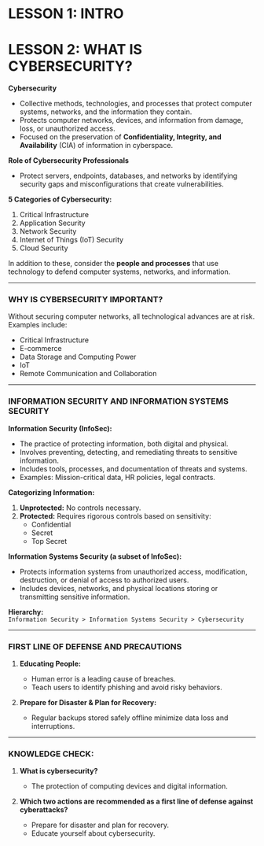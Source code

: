 # LESSON 1: INTRO  

# LESSON 2: WHAT IS CYBERSECURITY?  

**Cybersecurity**  
- Collective methods, technologies, and processes that protect computer systems, networks, and the information they contain.  
- Protects computer networks, devices, and information from damage, loss, or unauthorized access.  
- Focused on the preservation of **Confidentiality, Integrity, and Availability** (CIA) of information in cyberspace.  

**Role of Cybersecurity Professionals**  
- Protect servers, endpoints, databases, and networks by identifying security gaps and misconfigurations that create vulnerabilities.  

**5 Categories of Cybersecurity:**  
1. Critical Infrastructure  
2. Application Security  
3. Network Security  
4. Internet of Things (IoT) Security  
5. Cloud Security  

In addition to these, consider the **people and processes** that use technology to defend computer systems, networks, and information.  

---

### WHY IS CYBERSECURITY IMPORTANT?  

Without securing computer networks, all technological advances are at risk. Examples include:  
- Critical Infrastructure  
- E-commerce  
- Data Storage and Computing Power  
- IoT  
- Remote Communication and Collaboration  

---

### INFORMATION SECURITY AND INFORMATION SYSTEMS SECURITY  

**Information Security (InfoSec):**  
- The practice of protecting information, both digital and physical.  
- Involves preventing, detecting, and remediating threats to sensitive information.  
- Includes tools, processes, and documentation of threats and systems.  
- Examples: Mission-critical data, HR policies, legal contracts.  

**Categorizing Information:**  
1. **Unprotected:** No controls necessary.  
2. **Protected:** Requires rigorous controls based on sensitivity:  
   - Confidential  
   - Secret  
   - Top Secret  

**Information Systems Security (a subset of InfoSec):**  
- Protects information systems from unauthorized access, modification, destruction, or denial of access to authorized users.  
- Includes devices, networks, and physical locations storing or transmitting sensitive information.  

**Hierarchy:**  
`Information Security > Information Systems Security > Cybersecurity`  

---

### FIRST LINE OF DEFENSE AND PRECAUTIONS  

1. **Educating People:**  
   - Human error is a leading cause of breaches.  
   - Teach users to identify phishing and avoid risky behaviors.  

2. **Prepare for Disaster & Plan for Recovery:**  
   - Regular backups stored safely offline minimize data loss and interruptions.  

---

### KNOWLEDGE CHECK:  

1. **What is cybersecurity?**  
   - The protection of computing devices and digital information.  

2. **Which two actions are recommended as a first line of defense against cyberattacks?**  
   - Prepare for disaster and plan for recovery.  
   - Educate yourself about cybersecurity.  
